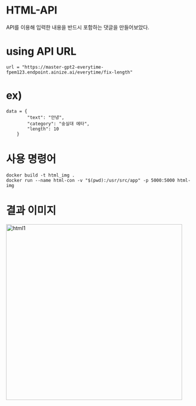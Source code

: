 # HTML-API

API를 이용해 입력한 내용을 반드시 포함하는 댓글을 만들어보았다.

# using API URL 
    url = "https://master-gpt2-everytime-fpem123.endpoint.ainize.ai/everytime/fix-length"

# ex) 
    data = {
            "text": "안녕", 
            "category": "숭실대 에타",
            "length": 10
        }
# 사용 명령어
    docker build -t html_img .
    docker run --name html-con -v "$(pwd):/usr/src/app" -p 5000:5000 html-img
    
# 결과 이미지
<img width="478" alt="html1" src="https://user-images.githubusercontent.com/90100440/171867967-2b2d10e1-df3f-404b-9200-637f1be20372.PNG">
